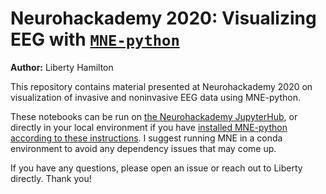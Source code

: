 # Neurohackademy 2020: Visualizing EEG with [`MNE-python`](https://mne.tools/stable/index.html)

**Author:** Liberty Hamilton

This repository contains material presented at Neurohackademy 2020 on visualization of invasive and noninvasive EEG data using MNE-python.

These notebooks can be run on [the Neurohackademy JupyterHub](hub.neurohackademy.org),
or directly in your local environment if you have [installed MNE-python according to these instructions](https://mne.tools/stable/install/index.html). I suggest running MNE in a conda environment to avoid any dependency issues that may come up.

If you have any questions, please open an issue or reach out to Liberty directly. Thank you!

